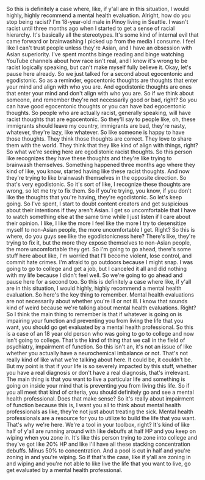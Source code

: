  So this is definitely a case where, like, if y'all are in this situation, I would highly, highly recommend a mental health evaluation. Alright, how do you stop being racist? I'm 18-year-old male in Pinoy living in Seattle. I wasn't racist until three months ago when I started to get a sense of racial hierarchy. It's basically all the stereotypes. It's some kind of internal evil that came forward or brainwashing I picked up from the media I consume. I feel like I can't trust people unless they're Asian, and I have an obsession with Asian superiority. I've spent months binge reading and binge watching YouTube channels about how race isn't real, and I know it's wrong to be racist logically speaking, but can't make myself fully believe it. Okay, let's pause here already. So we just talked for a second about egocentonic and egodistonic. So as a reminder, egocentonic thoughts are thoughts that enter your mind and align with who you are. And egodistonic thoughts are ones that enter your mind and don't align with who you are. So if we think about someone, and remember they're not necessarily good or bad, right? So you can have good egocentonic thoughts or you can have bad egocentonic thoughts. So people who are actually racist, generally speaking, will have racist thoughts that are egocentonic. So they'll say to people like, oh, these immigrants should leave my country, immigrants are bad, they're nasty, whatever, they're lazy, like whatever. So like someone is happy to have those thoughts. They think those thoughts are correct. They love to share them with the world. They think that they like kind of align with things, right? So what we're seeing here are egodistonic racist thoughts. So this person like recognizes they have these thoughts and they're like trying to brainwash themselves. Something happened three months ago where they kind of like, you know, started having like these racist thoughts. And now they're trying to like brainwash themselves in the opposite direction. So that's very egodistonic. So it's sort of like, I recognize these thoughts are wrong, so let me try to fix them. So if you're trying, you know, if you don't like the thoughts that you're having, they're egodistonic. So let's keep going. So I've spent, I start to doubt content creators and get suspicious about their intentions if they aren't Asian. I get so uncomfortable that I have to watch something else at the same time while I just listen if I care about their opinion. I like, I like the more I feel like the more I try to desensitize myself to non-Asian people, the more uncomfortable I get. Right? So this is where, do you guys see like the egodistonicness here? There's like, they're trying to fix it, but the more they expose themselves to non-Asian people, the more uncomfortable they get. So I'm going to go ahead, there's some stuff here about like, I'm worried that I'll become violent, lose control, and commit hate crimes. I'm afraid to go outdoors because I might snap. I was going to go to college and get a job, but I canceled it all and did nothing with my life because I didn't feel well. So we're going to go ahead and pause here for a second too. So this is definitely a case where like, if y'all are in this situation, I would highly, highly recommend a mental health evaluation. So here's the key thing to remember. Mental health evaluations are not necessarily about whether you're ill or not ill. I know that sounds kind of weird because we're talking about mental health evaluations. Right? So I think the main thing to remember is that if whatever is going on is impairing your function and preventing you from living the life that you want, you should go get evaluated by a mental health professional. So this is a case of an 18 year old person who was going to go to college and now isn't going to college. That's the kind of thing that we call in the field of psychiatry, impairment of function. So this isn't an, it's not an issue of like whether you actually have a neurochemical imbalance or not. That's not really kind of like what we're talking about here. It could be, it couldn't be. But my point is that if your life is so severely impacted by this stuff, whether you have a real diagnosis or don't have a real diagnosis, that's irrelevant. The main thing is that you want to live a particular life and something is going on inside your mind that is preventing you from living this life. So if you all meet that kind of criteria, you should definitely go and see a mental health professional. Does that make sense? So it's really about impairment of function because this is, I want you all to think about mental health professionals as like, they're not just about treating the sick. Mental health professionals are a resource for you to utilize to build the life that you want. That's why we're here. We're a tool in your toolbox, right? It's kind of like half of y'all are running around with like debuffs at half HP and you keep on wiping when you zone in. It's like this person trying to zone into college and they've got like 20% HP and like I'll have all these stacking concentration debuffs. Minus 50% to concentration. And a pool is cut in half and you're zoning in and you're wiping. So if that's the case, like if y'all are zoning in and wiping and you're not able to like live the life that you want to live, go get evaluated by a mental health professional.